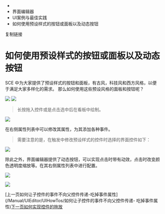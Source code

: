   * [](/)
  * 界面编辑器
  * UI案例与最佳实践
  * 如何使用预设样式的按钮或面板以及动态按钮

复制链接

# 如何使用预设样式的按钮或面板以及动态按钮

SCE 中为大家提供了预设样式的按钮和面板，有古风，科技风和西方风格，以便于满足大家多样化的需求。 那么如何使用这些预设风格的面板和按钮呢？

![](/assets/images/3-4001b2f9108a3def24221efa9d1a1dfb.png)
![](/assets/images/4-ffb56b4a8ccdf58dd09edde0f1a1fd00.png)

> 长按拖入控件或是点击选中后在看板中绘制。

![](/assets/images/5-650aa7f68b56a5f163dd4fa3f9eaed2b.png)

在右侧属性列表中可以修改其属性，为其添加各种事件。

> 需要注意的是，在触发中修改预设样式的控件时选择的界面控件如下：

![](/assets/images/6-ddc2661e1fd92d29cb5ad9d322504da4.png)

除此之外，界面编辑器提供了动态按钮，可以实现点击时带有动效，点击时改变颜色透明度缩放等。在其右侧属性列表中进行配置。

![](/assets/images/1-9eecc052afef880c608271c793ca7faa.png)

![](/assets/images/2-e499b6e0c2e5a19d42c20bd18c636443.png)

[上一页如何让子控件的事件不向父控件传递-吃掉事件属性](/Manual/UIEditor/UIHowTos/如何让子控件的事件不向父控件传递-
吃掉事件属性)[下一页如何实现控件的拖放](/Manual/UIEditor/UIHowTos/如何实现控件的拖放)


